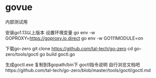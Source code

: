# govue
内部测试用

安装go1.13以上版本
设置环境变量
go env -w GOPROXY=https://goproxy.io,direct
go env -w GO111MODULE=on

下载go-zero
git clone https://github.com/tal-tech/go-zero
cd go-zero/tools/goctl
go build goctl.go

生成goctl.exe 复制到$gopath/bin下
goctl指令说明
自行浏览文档吧https://github.com/tal-tech/go-zero/blob/master/tools/goctl/goctl.md
